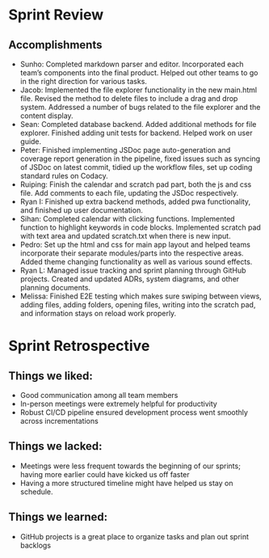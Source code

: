 # Sprint Review
## Accomplishments
- Sunho: Completed markdown parser and editor. Incorporated each team’s components into the final product. Helped out other teams to go in the right direction for various tasks. 
- Jacob: Implemented the file explorer functionality in the new main.html file. Revised the method to delete files to include a drag and drop system. Addressed a number of bugs related to the file explorer and the content display.
- Sean: Completed database backend. Added additional methods for file explorer. Finished adding unit tests for backend. Helped work on user guide.
- Peter: Finished implementing JSDoc page auto-generation and coverage report generation in the pipeline, fixed issues such as syncing of JSDoc on latest commit, tidied up the workflow files, set up coding standard rules on Codacy.
- Ruiping: Finish the calendar and scratch pad part, both the js and css file. Add comments to each file, updating the JSDoc respectively.
- Ryan I: Finished up extra backend methods, added pwa functionality, and finished up user documentation.
- Sihan: Completed calendar with clicking functions. Implemented function to highlight keywords in code blocks. Implemented scratch pad with text area and updated scratch.txt when there is new input.
- Pedro: Set up the html and css for main app layout and helped teams incorporate their separate modules/parts into the respective areas. Added theme changing functionality as well as various sound effects.
- Ryan L: Managed issue tracking and sprint planning through GitHub projects. Created and updated ADRs, system diagrams, and other planning documents.
- Melissa: Finished E2E testing which makes sure swiping between views, adding files, adding folders, opening files, writing into the scratch pad, and information stays on reload work properly.

# Sprint Retrospective
## Things we liked:
- Good communication among all team members
- In-person meetings were extremely helpful for productivity
- Robust CI/CD pipeline ensured development process went smoothly across incrementations
## Things we lacked:
- Meetings were less frequent towards the beginning of our sprints; having more earlier could have kicked us off faster
- Having a more structured timeline might have helped us stay on schedule.
## Things we learned:
- GitHub projects is a great place to organize tasks and plan out sprint backlogs

